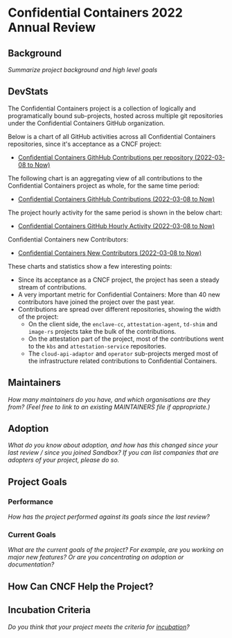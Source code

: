 # Confidential Containers 2022 Annual Review

## Background

_Summarize project background and high level goals_

## DevStats

The Confidential Containers project is a collection of logically and
programatically bound sub-projects, hosted across multiple git repositories
under the Confidential Containers GitHub organization.

Below is a chart of all GitHub activities across all Confidential Containers
repositories, since it's acceptance as a CNCF project:
* [Confidential Containers GithHub Contributions per repository (2022-03-08 to Now)](https://confidentialcontainers.devstats.cncf.io/d/1/activity-repository-groups?orgId=1&from=1646694000000&to=1686261599000)

The following chart is an aggregating view of all contributions to the
Confidential Containers project as whole, for the same time period:
* [Confidential Containers GithHub Contributions (2022-03-08 to Now)](https://confidentialcontainers.devstats.cncf.io/d/74/contributions-chart?orgId=1&var-period=d7&var-metric=contributions&var-repogroup_name=All&var-country_name=All&var-company_name=All&var-company=all&from=1646694000000&to=now-1h)

The project hourly activity for the same period is shown in the below chart:
* [Confidential Containers GitHub Hourly Activity (2022-03-08 to Now)](https://confidentialcontainers.devstats.cncf.io/d/8/dashboards?orgId=1&from=1646694000000&to=now-1h&viewPanel=2&refresh=15m)

Confidential Containers new Contributors:
* [Confidential Containers New Contributors (2022-03-08 to Now)](https://confidentialcontainers.devstats.cncf.io/d/52/new-contributors-table?orgId=1&from=1646694000000&to=now-1h)

These charts and statistics show a few interesting points:

* Since its acceptance as a CNCF project, the project has seen a steady stream
  of contributions.
* A very important metric for Confidential Containers: More than 40 new
  contributors have joined the project over the past year.
* Contributions are spread over different repositories, showing the width of the
  project:
  * On the client side, the `enclave-cc`, `attestation-agent`, `td-shim` and
    `image-rs` projects take the bulk of the contributions.
  * On the attestation part of the project, most of the contributions went to
    the `kbs` and `attestation-service` repositories.
  * The `cloud-api-adaptor` and `operator` sub-projects merged most of the
    infrastructure related contributions to Confidential Containers.

## Maintainers

_How many maintainers do you have, and which organisations are they from? (Feel free to link to an existing MAINTAINERS file if appropriate.)_

## Adoption

_What do you know about adoption, and how has this changed since your last review / since you joined Sandbox? If you can list companies that are adopters of your project, please do so._

## Project Goals

### Performance

_How has the project performed against its goals since the last review?_

### Current Goals

_What are the current goals of the project? For example, are you working on major new features? Or are you concentrating on adoption or documentation?_

## How Can CNCF Help the Project?

## Incubation Criteria

_Do you think that your project meets the criteria for [incubation](https://github.com/cncf/toc/blob/main/process/graduation_criteria.md#incubating-stage)?_
